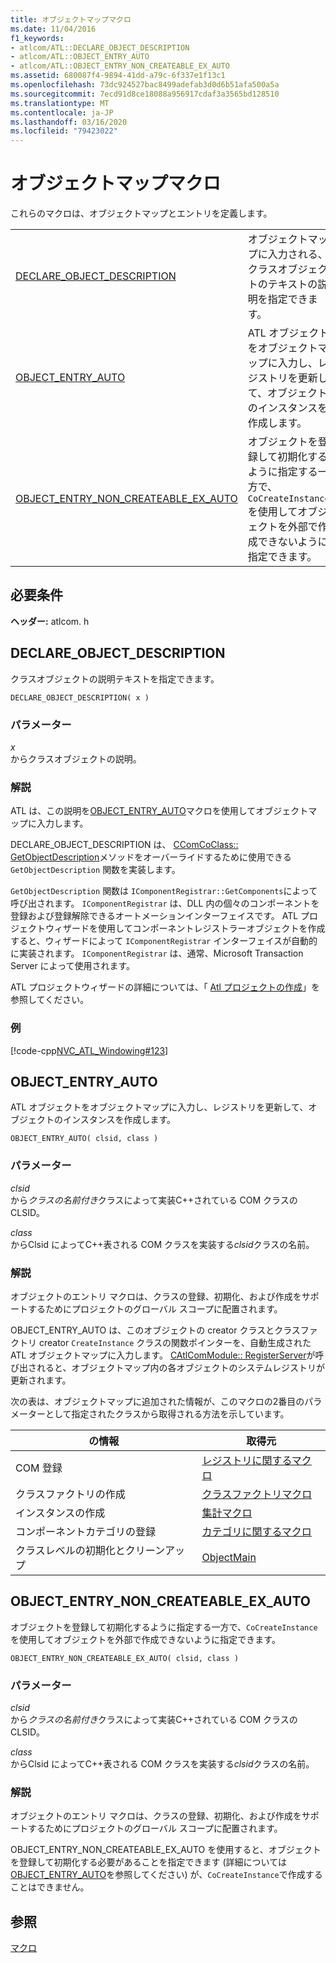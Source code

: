 ```yaml
---
title: オブジェクトマップマクロ
ms.date: 11/04/2016
f1_keywords:
- atlcom/ATL::DECLARE_OBJECT_DESCRIPTION
- atlcom/ATL::OBJECT_ENTRY_AUTO
- atlcom/ATL::OBJECT_ENTRY_NON_CREATEABLE_EX_AUTO
ms.assetid: 680087f4-9894-41dd-a79c-6f337e1f13c1
ms.openlocfilehash: 73dc924527bac8499adefab3d0d6b51afa500a5a
ms.sourcegitcommit: 7ecd91d8ce18088a956917cdaf3a3565bd128510
ms.translationtype: MT
ms.contentlocale: ja-JP
ms.lasthandoff: 03/16/2020
ms.locfileid: "79423022"
---
```

# <a name="object-map-macros"></a>オブジェクトマップマクロ

これらのマクロは、オブジェクトマップとエントリを定義します。

|||
|-|-|
|[DECLARE_OBJECT_DESCRIPTION](#declare_object_description)|オブジェクトマップに入力される、クラスオブジェクトのテキストの説明を指定できます。|
|[OBJECT_ENTRY_AUTO](#object_entry_auto)|ATL オブジェクトをオブジェクトマップに入力し、レジストリを更新して、オブジェクトのインスタンスを作成します。|
|[OBJECT_ENTRY_NON_CREATEABLE_EX_AUTO](#object_entry_non_createable_ex_auto)|オブジェクトを登録して初期化するように指定する一方で、`CoCreateInstance` を使用してオブジェクトを外部で作成できないように指定できます。|

## <a name="requirements"></a>必要条件

**ヘッダー:** atlcom. h

##  <a name="declare_object_description"></a>DECLARE_OBJECT_DESCRIPTION

クラスオブジェクトの説明テキストを指定できます。

```
DECLARE_OBJECT_DESCRIPTION( x )
```

### <a name="parameters"></a>パラメーター

*x*<br/>
からクラスオブジェクトの説明。

### <a name="remarks"></a>解説

ATL は、この説明を[OBJECT_ENTRY_AUTO](#object_entry_auto)マクロを使用してオブジェクトマップに入力します。

DECLARE_OBJECT_DESCRIPTION は、 [CComCoClass:: GetObjectDescription](ccomcoclass-class.md#getobjectdescription)メソッドをオーバーライドするために使用できる `GetObjectDescription` 関数を実装します。

`GetObjectDescription` 関数は `IComponentRegistrar::GetComponents`によって呼び出されます。 `IComponentRegistrar` は、DLL 内の個々のコンポーネントを登録および登録解除できるオートメーションインターフェイスです。 ATL プロジェクトウィザードを使用してコンポーネントレジストラーオブジェクトを作成すると、ウィザードによって `IComponentRegistrar` インターフェイスが自動的に実装されます。 `IComponentRegistrar` は、通常、Microsoft Transaction Server によって使用されます。

ATL プロジェクトウィザードの詳細については、「 [Atl プロジェクトの作成](../../atl/reference/creating-an-atl-project.md)」を参照してください。

### <a name="example"></a>例

[!code-cpp[NVC_ATL_Windowing#123](../../atl/codesnippet/cpp/object-map-macros_1.h)]

##  <a name="object_entry_auto"></a>OBJECT_ENTRY_AUTO

ATL オブジェクトをオブジェクトマップに入力し、レジストリを更新して、オブジェクトのインスタンスを作成します。

```
OBJECT_ENTRY_AUTO( clsid, class )
```

### <a name="parameters"></a>パラメーター

*clsid*<br/>
から*クラスの名前付き*クラスによって実装C++されている COM クラスの CLSID。

*class*<br/>
からClsid によってC++表される COM クラスを実装する*clsid*クラスの名前。

### <a name="remarks"></a>解説

オブジェクトのエントリ マクロは、クラスの登録、初期化、および作成をサポートするためにプロジェクトのグローバル スコープに配置されます。

OBJECT_ENTRY_AUTO は、このオブジェクトの creator クラスとクラスファクトリ creator `CreateInstance` クラスの関数ポインターを、自動生成された ATL オブジェクトマップに入力します。 [CAtlComModule:: RegisterServer](catlcommodule-class.md#registerserver)が呼び出されると、オブジェクトマップ内の各オブジェクトのシステムレジストリが更新されます。

次の表は、オブジェクトマップに追加された情報が、このマクロの2番目のパラメーターとして指定されたクラスから取得される方法を示しています。

|の情報|取得元|
|---------------------|-------------------|
|COM 登録|[レジストリに関するマクロ](../../atl/reference/registry-macros.md)|
|クラスファクトリの作成|[クラスファクトリマクロ](../../atl/reference/aggregation-and-class-factory-macros.md)|
|インスタンスの作成|[集計マクロ](../../atl/reference/aggregation-and-class-factory-macros.md)|
|コンポーネントカテゴリの登録|[カテゴリに関するマクロ](../../atl/reference/category-macros.md)|
|クラスレベルの初期化とクリーンアップ|[ObjectMain](ccomobjectrootex-class.md#objectmain)|

##  <a name="object_entry_non_createable_ex_auto"></a>OBJECT_ENTRY_NON_CREATEABLE_EX_AUTO

オブジェクトを登録して初期化するように指定する一方で、`CoCreateInstance` を使用してオブジェクトを外部で作成できないように指定できます。

```
OBJECT_ENTRY_NON_CREATEABLE_EX_AUTO( clsid, class )
```

### <a name="parameters"></a>パラメーター

*clsid*<br/>
から*クラスの名前付き*クラスによって実装C++されている COM クラスの CLSID。

*class*<br/>
からClsid によってC++表される COM クラスを実装する*clsid*クラスの名前。

### <a name="remarks"></a>解説

オブジェクトのエントリ マクロは、クラスの登録、初期化、および作成をサポートするためにプロジェクトのグローバル スコープに配置されます。

OBJECT_ENTRY_NON_CREATEABLE_EX_AUTO を使用すると、オブジェクトを登録して初期化する必要があることを指定できます (詳細については[OBJECT_ENTRY_AUTO](#object_entry_auto)を参照してください) が、`CoCreateInstance`で作成することはできません。

## <a name="see-also"></a>参照

[マクロ](../../atl/reference/atl-macros.md)
